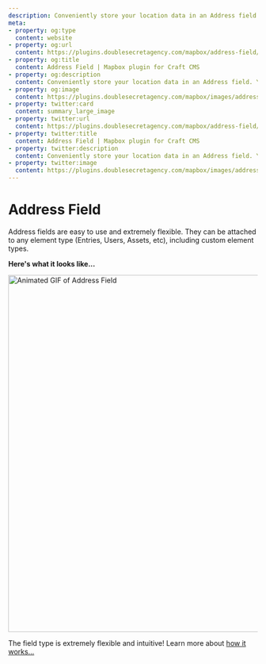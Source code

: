 ```yaml
---
description: Conveniently store your location data in an Address field. Your geocoding searches are seamlessly handled by the Mapbox API to provide instant results.
meta:
- property: og:type
  content: website
- property: og:url
  content: https://plugins.doublesecretagency.com/mapbox/address-field/
- property: og:title
  content: Address Field | Mapbox plugin for Craft CMS
- property: og:description
  content: Conveniently store your location data in an Address field. Your geocoding searches are seamlessly handled by the Mapbox API to provide instant results.
- property: og:image
  content: https://plugins.doublesecretagency.com/mapbox/images/address-field/address-field.gif
- property: twitter:card
  content: summary_large_image
- property: twitter:url
  content: https://plugins.doublesecretagency.com/mapbox/address-field/
- property: twitter:title
  content: Address Field | Mapbox plugin for Craft CMS
- property: twitter:description
  content: Conveniently store your location data in an Address field. Your geocoding searches are seamlessly handled by the Mapbox API to provide instant results.
- property: twitter:image
  content: https://plugins.doublesecretagency.com/mapbox/images/address-field/address-field.gif
---
```


# Address Field

Address fields are easy to use and extremely flexible. They can be attached to any element type (Entries, Users, Assets, etc), including custom element types.

**Here's what it looks like...**

<img class="dropshadow" :src="$withBase('/images/address-field/address-field.gif')" alt="Animated GIF of Address Field" width="720">

The field type is extremely flexible and intuitive! Learn more about [how it works...](/address-field/how-it-works/)
